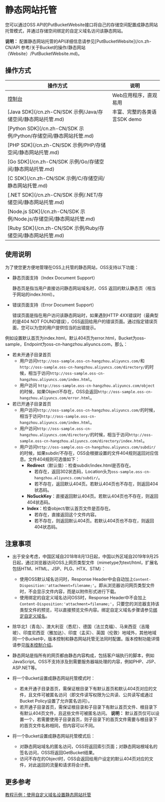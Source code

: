 # 静态网站托管

您可以通过OSS API的PutBucketWebsite接口将自己的存储空间配置成静态网站托管模式，并通过存储空间绑定的自定义域名访问该静态网站。

**说明：** 配置静态网站托管的API详细信息请参见[PutBucketWebsite](/cn.zh-CN/API 参考/关于Bucket的操作/静态网站（Website）/PutBucketWebsite.md)。

## 操作方式

|操作方式|说明|
|----|--|
|[控制台](/cn.zh-CN/控制台用户指南/存储空间管理/基础设置/设置静态网站托管.md)|Web应用程序，直观易用|
|[Java SDK](/cn.zh-CN/SDK 示例/Java/存储空间/静态网站托管.md)|丰富、完整的各类语言SDK demo|
|[Python SDK](/cn.zh-CN/SDK 示例/Python/存储空间/静态网站托管.md)|
|[PHP SDK](/cn.zh-CN/SDK 示例/PHP/存储空间/静态网站托管.md)|
|[Go SDK](/cn.zh-CN/SDK 示例/Go/存储空间/静态网站托管.md)|
|[C SDK](/cn.zh-CN/SDK 示例/C/存储空间/静态网站托管.md)|
|[.NET SDK](/cn.zh-CN/SDK 示例/.NET/存储空间/静态网站托管.md)|
|[Node.js SDK](/cn.zh-CN/SDK 示例/Node.js/存储空间/静态网站托管.md)|
|[Ruby SDK](/cn.zh-CN/SDK 示例/Ruby/存储空间/静态网站托管.md)|

## 使用说明

为了使您更方便地管理在OSS上托管的静态网站，OSS支持以下功能：

-   静态页面支持（Index Document Support）

    静态页是指当用户直接访问静态网站域名时，OSS 返回的默认静态页（相当于网站的index.html）。

-   错误页面支持（Error Document Support）

    错误页面是指在用户访问该静态网站时，如果遇到HTTP 4XX错误时（最典型的是404 NOT FOUND错误），OSS返回给用户的错误页面。通过指定错误页面，您可以为您的用户提供恰当的出错提示。


例如设置默认首页为index.html，默认404页为error.html，Bucket为oss-sample，Endpoint为oss-cn-hangzhou.aliyuncs.com，那么：

-   若未开通子目录首页
    -   用户访问`http://oss-sample.oss-cn-hangzhou.aliyuncs.com/`和`http://oss-sample.oss-cn-hangzhou.aliyuncs.com/directory/`的时候，相当于访问`http://oss-sample.oss-cn-hangzhou.aliyuncs.com/index.html`。
    -   用户访问 `http://oss-sample.oss-cn-hangzhou.aliyuncs.com/object` 的时候，如果Object不存在，OSS会返回`http://oss-sample.oss-cn-hangzhou.aliyuncs.com/error.html`。
-   若已开通子目录首页
    -   用户访问`http://oss-sample.oss-cn-hangzhou.aliyuncs.com/`的时候，相当于访问`http://oss-sample.oss-cn-hangzhou.aliyuncs.com/index.html`。
    -   用户访问`http://oss-sample.oss-cn-hangzhou.aliyuncs.com/directory/`的时候，相当于访问`http://oss-sample.oss-cn-hangzhou.aliyuncs.com/directory/index.html`。
    -   用户访问`http://oss-sample.oss-cn-hangzhou.aliyuncs.com/subdir/`的时候，如果subdir/不存在，OSS会根据设置的文件404规则返回对应信息。文件404规则可选值如下：
        -   **Redirect**（默认值）：检查subdir/index.html是否存在。
            -   若存在，返回302状态码，Location头为`oss-sample.oss-cn-hangzhou.aliyuncs.com/subdir/`。
            -   若不存在，返回默认404页。若默认404页也不存在，则返回404状态码。
        -   **NoSuckKey**：直接返回默认404页。若默认404页也不存在，则返回404状态码。
        -   **Index**：检查object/默认首页文件是否存在。
            -   若存在，直接返回这个文件内容。
            -   若不存在，则返回默认404页。若默认404页也不存在，则返回404状态码。

## 注意事项

-   出于安全考虑，中国区域自2018年8月13日起，中国以外区域自2019年9月25日起，通过浏览器访问OSS上网页类型文件（mimetype为text/html，扩展名包括HTM、HTML、JSP、PLG、HTX、STM）：
    -   使用OSS默认域名访问时，Response Header中会自动加上`Content-Disposition:'attachment=filename;'`。即从浏览器访问网页类型文件时，不会显示文件内容，而是以附件形式进行下载。
    -   使用绑定的自定义域名访问OSS时，Response Header中不会加上`Content-Disposition:'attachment=filename;'`，只要您的浏览器支持该类型文件的预览，可以直接预览文件内容。绑定自定义域名步骤请参见[绑定自定义域名](/cn.zh-CN/控制台用户指南/存储空间管理/传输管理/绑定自定义域名.md)。
-   除华北1（青岛）、澳大利亚（悉尼）、德国（法兰克福）、马来西亚（吉隆坡）、印度尼西亚（雅加达）、印度（孟买）、英国（伦敦）地域外，其他地域同一个Bucket中，版本控制和静态网站托管无法同时配置。版本控制功能详情请参见[版本控制介绍](/cn.zh-CN/开发指南/数据安全/版本控制/版本控制介绍.md)。
-   静态网站是指所有的网页都由静态内容构成，包括客户端执行的脚本，例如JavaScript。OSS不支持涉及到需要服务器端处理的内容，例如PHP、JSP、ASP.NET等。
-   将一个Bucket设置成静态网站托管模式时：

    -   若未开通子目录首页，需保证根目录下有默认首页和默认404页对应的文件，且文件可被匿名访问（即文件读写权限为公共读、公共读写或通过Bucket Policy设置了允许匿名访问）。
    -   若开通子目录首页，需保证根目录和子目录下有默认首页文件、根目录下有默认404页文件，且这些文件可被匿名访问。
    **说明：** 默认首页仅可以设置一个，若需要使用子目录首页，则子目录下的首页文件需要与根目录下的首页文件名称相同，但内容可以不同。

-   将一个Bucket设置成静态网站托管模式后：
    -   对静态网站域名的匿名访问，OSS将返回索引页面；对静态网站根域名的签名访问，OSS将返回GetBucket结果。
    -   访问不存在的Object时，OSS会返回给用户设定的默认404页对应的文件，对此返回的流量和请求将会计费。

## 更多参考

[教程示例：使用自定义域名设置静态网站托管](/cn.zh-CN/开发指南/静态网站托管/教程示例：使用自定义域名设置静态网站托管.md)

